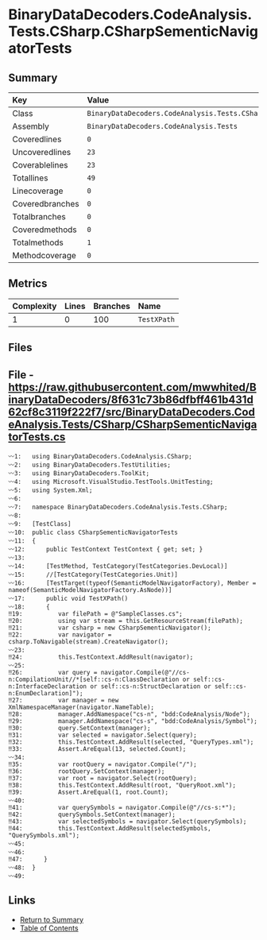 ﻿# BinaryDataDecoders.CodeAnalysis.Tests.CSharp.CSharpSementicNavigatorTests

## Summary

| Key             | Value                                                                       |
| :-------------- | :-------------------------------------------------------------------------- |
| Class           | `BinaryDataDecoders.CodeAnalysis.Tests.CSharp.CSharpSementicNavigatorTests` |
| Assembly        | `BinaryDataDecoders.CodeAnalysis.Tests`                                     |
| Coveredlines    | `0`                                                                         |
| Uncoveredlines  | `23`                                                                        |
| Coverablelines  | `23`                                                                        |
| Totallines      | `49`                                                                        |
| Linecoverage    | `0`                                                                         |
| Coveredbranches | `0`                                                                         |
| Totalbranches   | `0`                                                                         |
| Coveredmethods  | `0`                                                                         |
| Totalmethods    | `1`                                                                         |
| Methodcoverage  | `0`                                                                         |

## Metrics

| Complexity | Lines | Branches | Name        |
| :--------- | :---- | :------- | :---------- |
| 1          | 0     | 100      | `TestXPath` |

## Files

## File - https://raw.githubusercontent.com/mwwhited/BinaryDataDecoders/8f631c73b86dfbff461b431d62cf8c3119f222f7/src/BinaryDataDecoders.CodeAnalysis.Tests/CSharp/CSharpSementicNavigatorTests.cs

```CSharp
〰1:   using BinaryDataDecoders.CodeAnalysis.CSharp;
〰2:   using BinaryDataDecoders.TestUtilities;
〰3:   using BinaryDataDecoders.ToolKit;
〰4:   using Microsoft.VisualStudio.TestTools.UnitTesting;
〰5:   using System.Xml;
〰6:   
〰7:   namespace BinaryDataDecoders.CodeAnalysis.Tests.CSharp;
〰8:   
〰9:   [TestClass]
〰10:  public class CSharpSementicNavigatorTests
〰11:  {
〰12:      public TestContext TestContext { get; set; }
〰13:  
〰14:      [TestMethod, TestCategory(TestCategories.DevLocal)]
〰15:      //[TestCategory(TestCategories.Unit)]
〰16:      [TestTarget(typeof(SemanticModelNavigatorFactory), Member = nameof(SemanticModelNavigatorFactory.AsNode))]
〰17:      public void TestXPath()
〰18:      {
‼19:          var filePath = @"SampleClasses.cs";
‼20:          using var stream = this.GetResourceStream(filePath);
‼21:          var csharp = new CSharpSementicNavigator();
‼22:          var navigator = csharp.ToNavigable(stream).CreateNavigator();
〰23:  
‼24:          this.TestContext.AddResult(navigator);
〰25:  
‼26:          var query = navigator.Compile(@"//cs-n:CompilationUnit//*[self::cs-n:ClassDeclaration or self::cs-n:InterfaceDeclaration or self::cs-n:StructDeclaration or self::cs-n:EnumDeclaration]");
‼27:          var manager = new XmlNamespaceManager(navigator.NameTable);
‼28:          manager.AddNamespace("cs-n", "bdd:CodeAnalysis/Node");
‼29:          manager.AddNamespace("cs-s", "bdd:CodeAnalysis/Symbol");
‼30:          query.SetContext(manager);
‼31:          var selected = navigator.Select(query);
‼32:          this.TestContext.AddResult(selected, "QueryTypes.xml");
‼33:          Assert.AreEqual(13, selected.Count);
〰34:  
‼35:          var rootQuery = navigator.Compile("/");
‼36:          rootQuery.SetContext(manager);
‼37:          var root = navigator.Select(rootQuery);
‼38:          this.TestContext.AddResult(root, "QueryRoot.xml");
‼39:          Assert.AreEqual(1, root.Count);
〰40:  
‼41:          var querySymbols = navigator.Compile(@"//cs-s:*");
‼42:          querySymbols.SetContext(manager);
‼43:          var selectedSymbols = navigator.Select(querySymbols);
‼44:          this.TestContext.AddResult(selectedSymbols, "QuerySymbols.xml");
〰45:  
〰46:  
‼47:      }
〰48:  }
〰49:  
```

## Links

* [Return to Summary](Summary.md)
* [Table of Contents](../TOC.md)

